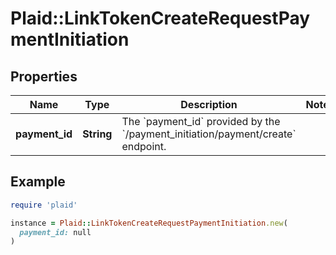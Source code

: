 # Plaid::LinkTokenCreateRequestPaymentInitiation

## Properties

| Name | Type | Description | Notes |
| ---- | ---- | ----------- | ----- |
| **payment_id** | **String** | The &#x60;payment_id&#x60; provided by the &#x60;/payment_initiation/payment/create&#x60; endpoint. |  |

## Example

```ruby
require 'plaid'

instance = Plaid::LinkTokenCreateRequestPaymentInitiation.new(
  payment_id: null
)
```

